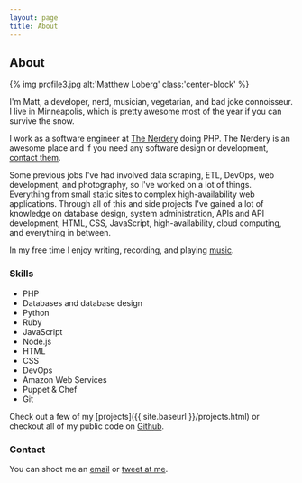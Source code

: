 ```yaml
---
layout: page
title: About
---
```

<h2 class="text-center-xs">About</h2>

{% img profile3.jpg alt:'Matthew Loberg' class:'center-block' %}

I'm Matt, a developer, nerd, musician, vegetarian, and bad joke connoisseur.
I live in Minneapolis, which is pretty awesome most of the year if you can
survive the snow.

I work as a software engineer at [The Nerdery](https://nerdery.com/)
doing PHP. The Nerdery is an awesome place and if you need any software design
or development, [contact them](http://nerdery.com/contact).

Some previous jobs I've had involved data scraping, ETL, DevOps, web
development, and photography, so I've worked on a lot of things.
Everything from small static sites to complex high-availability web
applications. Through all of this and side projects I've gained a lot of
knowledge on database design, system administration, APIs and API development,
HTML, CSS, JavaScript, high-availability, cloud computing, and everything in
between.

In my free time I enjoy writing, recording, and playing [music](https://soundcloud.com/mloberg).

### Skills

* PHP
* Databases and database design
* Python
* Ruby
* JavaScript
* Node.js
* HTML
* CSS
* DevOps
* Amazon Web Services
* Puppet & Chef
* Git

Check out a few of my [projects]({{ site.baseurl }}/projects.html) or checkout
all of my public code on [Github](https://github.com/mloberg).

### Contact

You can shoot me an [email](ma&#105;lto&#58;m&#64;&#109;lo&#98;&#37;65%&#55;2g&#46;&#99;&#111;m)
or [tweet at me](https://twitter.com/mloberg).
